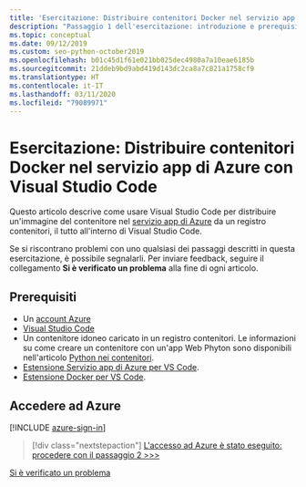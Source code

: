 ```yaml
---
title: 'Esercitazione: Distribuire contenitori Docker nel servizio app di Azure con Visual Studio Code'
description: "Passaggio 1 dell'esercitazione: introduzione e prerequisiti."
ms.topic: conceptual
ms.date: 09/12/2019
ms.custom: seo-python-october2019
ms.openlocfilehash: b01c45d1f61e021bb025dec4980a7a10eae6185b
ms.sourcegitcommit: 21ddeb9bd9abd419d143dc2ca8a7c821a1758cf9
ms.translationtype: HT
ms.contentlocale: it-IT
ms.lasthandoff: 03/11/2020
ms.locfileid: "79089971"
---
```

# <a name="tutorial-deploy-docker-containers-to-azure-app-service-with-visual-studio-code"></a>Esercitazione: Distribuire contenitori Docker nel servizio app di Azure con Visual Studio Code

Questo articolo descrive come usare Visual Studio Code per distribuire un'immagine del contenitore nel [servizio app di Azure](https://azure.microsoft.com/services/app-service/containers/) da un registro contenitori, il tutto all'interno di Visual Studio Code.

Se si riscontrano problemi con uno qualsiasi dei passaggi descritti in questa esercitazione, è possibile segnalarli. Per inviare feedback, seguire il collegamento **Si è verificato un problema** alla fine di ogni articolo.

## <a name="prerequisites"></a>Prerequisiti

- Un [account Azure](https://azure.microsoft.com/free/?utm_source=campaign&utm_campaign=vscode-tutorial-docker-extension&mktingSource=vscode-tutorial-docker-extension)
- [Visual Studio Code](https://code.visualstudio.com/)
- Un contenitore idoneo caricato in un registro contenitori. Le informazioni su come creare un contenitore con un'app Web Phyton sono disponibili nell'articolo [Python nei contenitori](https://code.visualstudio.com/docs/containers/quickstart-python).
- [Estensione Servizio app di Azure per VS Code](https://marketplace.visualstudio.com/items?itemName=ms-azuretools.vscode-azureappservice).
- [Estensione Docker per VS Code](https://marketplace.visualstudio.com/items?itemName=ms-azuretools.vscode-docker).

## <a name="sign-in-to-azure"></a>Accedere ad Azure

[!INCLUDE [azure-sign-in](includes/azure-sign-in.md)]

> [!div class="nextstepaction"]
> [L'accesso ad Azure è stato eseguito: procedere con il passaggio 2 >>>](tutorial-deploy-containers-02.md)

[Si è verificato un problema](https://www.research.net/r/PWZWZ52?tutorial=vscode-appservice-containers&step=01-verify-prerequisites)
